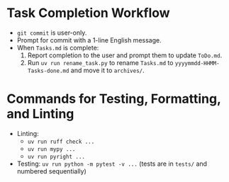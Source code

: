# Task Completion Workflow

- `git commit` is user-only.
- Prompt for commit with a 1-line English message.
- When `Tasks.md` is complete:
    1. Report completion to the user and prompt them to update `ToDo.md`.
    2. Run `uv run rename_task.py` to rename `Tasks.md` to `yyyymmdd-HHMM-Tasks-done.md` and move it to `archives/`.

# Commands for Testing, Formatting, and Linting

- Linting:
    - `uv run ruff check ...`
    - `uv run mypy ...`
    - `uv run pyright ...`
- Testing: `uv run python -m pytest -v ...` (tests are in `tests/` and numbered sequentially)